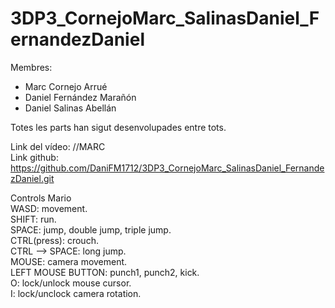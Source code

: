 # 3DP3_CornejoMarc_SalinasDaniel_FernandezDaniel
Membres: 
-	Marc Cornejo Arrué
-	Daniel Fernández Marañón 
-	Daniel Salinas Abellán

Totes les parts han sigut desenvolupades entre tots.

Link del vídeo: //MARC  
Link github: https://github.com/DaniFM1712/3DP3_CornejoMarc_SalinasDaniel_FernandezDaniel.git

Controls Mario  
WASD: movement.  
SHIFT: run.  
SPACE: jump, double jump, triple jump.  
CTRL(press): crouch.  
CTRL --> SPACE: long jump.  
MOUSE: camera movement.  
LEFT MOUSE BUTTON: punch1, punch2, kick.  
O: lock/unlock mouse cursor.  
I: lock/unclock camera rotation.
